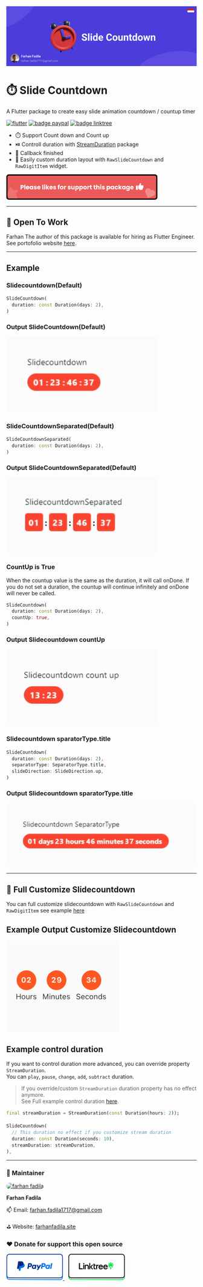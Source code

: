 ## [![cover][]][pubdev]
# ⏱️ Slide Countdown
A Flutter package to create easy slide animation countdown / countup timer

[![flutter][]][web flutter] [![badge paypal][]][paypal account] [![badge linktree][]][linktree account] <br>

- ⏱️ Support Count down and Count up
- ⏯️ Controll duration with [StreamDuration](https://pub.dev/packages/stream_duration) package
- 🔔 Callback finished
- 🎨 Easily custom duration layout with `RawSlideCountdown` and `RawDigitItem` widget.

<img src="https://raw.githubusercontent.com/farhanfadila1717/flutter_package/master/display/likes_card.png" width="400" alt="likes card">
</img>

---

## 🌟 Open To Work

Farhan The author of this package is available for hiring as Flutter Engineer. See portofolio website [here](https://farhanfadila.site/).

---

## Example

### Slidecountdown(Default)

```dart
SlideCountdown(
  duration: const Duration(days: 2),
)
```

### Output SlideCountdown(Default)

[![slidecountdown][]][slidecountdown]

### SlideCountdownSeparated(Default)

```dart
SlideCountdownSeparated(
  duration: const Duration(days: 2),
)
```

### Output SlideCountdownSeparated(Default)

[![slidecountdown separated][]][slidecountdown separated]

### CountUp is True

When the countup value is the same as the duration, it will call onDone. If you do not set a duration, the countup will continue infinitely and onDone will never be called.

```dart
SlideCountdown(
  duration: const Duration(days: 2),
  countUp: true,
)
```

### Output Slidecountdown countUp

[![slidecountdown countup][]][slidecountdown countup]


### Slidecountdown sparatorType.title

```dart
SlideCountdown(
  duration: const Duration(days: 2),
  separatorType: SeparatorType.title,
  slideDirection: SlideDirection.up,
)
```

### Output Slidecountdown sparatorType.title

[![slidecountdown separatortype][]][slidecountdown separatortype]

---

## 🎨 Full Customize Slidecountdown

You can full customize slidecountdown with `RawSlideCountdown` and `RawDigitItem`
see example [here](https://github.com/farhanfadila1717/slide_countdown/blob/master/example/example_raw_slide_countdown.dart)

## Example Output Customize Slidecountdown

<img src="https://raw.githubusercontent.com/farhanfadila1717/flutter_package/master/display/slide_coutdown/raw_slide_countdown.png" width="300" alt="paypal farhan fadila">
</img>

## Example control duration

If you want to control duration more advanced, you can override property `StreamDuration`. <br>
You can `play`, `pause`, `change`, `add`, `subtract` duration.

> If you override/custom `StreamDuration` duration property has no effect anymore. <br>
> See Full example control duration [here](https://github.com/farhanfadila1717/slide_countdown/blob/master/example/example.dart#L111).

```dart
final streamDuration = StreamDuration(const Duration(hours: 2));

SlideCountdown(
  // This duration no effect if you customize stream duration
  duration: const Duration(seconds: 10),
  streamDuration: streamDuration,
),
```

---

### 🚧 Maintainer

<a href="https://github.com/farhanfadila1717">
<img src="https://avatars.githubusercontent.com/u/43161050?s=100" alt="farhan fadila"  style="border-radius: 10px">
</img>
</a>

**Farhan Fadila**

📫 Email: farhan.fadila1717@gmail.com

⛳ Website: [farhanfadila.site](https://farhanfadila.site/)

### ❤️ Donate for support this open source

<a href="https://www.paypal.me/farhanfadila1717" style="margin-right: 10px">
<img src="https://raw.githubusercontent.com/farhanfadila1717/flutter_package/master/display/btn_paypal.png" width="150" alt="paypal farhan fadila">
</img>
</a>
<a href="https://linktr.ee/farhanfadila">
<img src="https://raw.githubusercontent.com/farhanfadila1717/flutter_package/master/display/btn_linktree.png" width="150" alt="linktree farhan fadila">
</img>
</a>


[cover]: https://raw.githubusercontent.com/farhanfadila1717/flutter_package/master/display/slide_coutdown/slide_countdown.png
[slidecountdown]: https://raw.githubusercontent.com/farhanfadila1717/flutter_package/master/display/slide_coutdown/slidecountdown.gif
[slidecountdown separated]: https://raw.githubusercontent.com/farhanfadila1717/flutter_package/master/display/slide_coutdown/slidecountdown_separated.gif
[slidecountdown countup]: https://raw.githubusercontent.com/farhanfadila1717/flutter_package/master/display/slide_coutdown/slidecountdown_countup.gif
[slidecountdown separatortype]: https://raw.githubusercontent.com/farhanfadila1717/flutter_package/master/display/slide_coutdown/slidecountdown_separatortype.gif
[pubdev]: https://pub.dev/packages/slide_countdown
[flutter]: https://img.shields.io/badge/Platform-Flutter-02569B?logo=flutter
[web flutter]: https://flutter.dev
[account avatar]: https://avatars.githubusercontent.com/u/43161050?s=80
[github account]: https://github.com/farhanfadila1717
[badge linktree]: https://img.shields.io/badge/Donate-farhanfadila-orange
[linktree account]: https://linktr.ee/farhanfadila
[badge paypal]: https://img.shields.io/badge/Donate-PayPal-00457C?logo=paypal
[paypal account]: https://www.paypal.me/farhanfadila1717
[stream duration]: https://pub.dev/packages/stream_duration
[qr-paypal]: https://raw.githubusercontent.com/farhanfadila1717/flutter_package/master/display/qr-paypal.png
[raw-slidecountdown]: https://raw.githubusercontent.com/farhanfadila1717/flutter_package/master/display/slide_coutdown/raw_slide_countdown.png